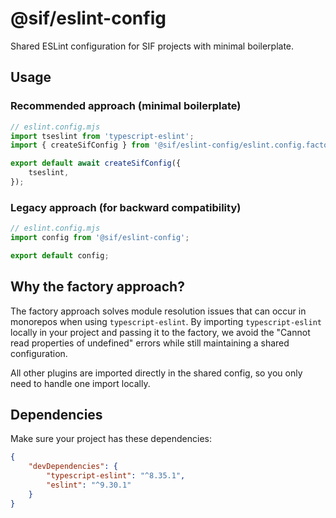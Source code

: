 # @sif/eslint-config

Shared ESLint configuration for SIF projects with minimal boilerplate.

## Usage

### Recommended approach (minimal boilerplate)

```javascript
// eslint.config.mjs
import tseslint from 'typescript-eslint';
import { createSifConfig } from '@sif/eslint-config/eslint.config.factory.mjs';

export default await createSifConfig({
    tseslint,
});
```

### Legacy approach (for backward compatibility)

```javascript
// eslint.config.mjs
import config from '@sif/eslint-config';

export default config;
```

## Why the factory approach?

The factory approach solves module resolution issues that can occur in monorepos when using `typescript-eslint`. By importing `typescript-eslint` locally in your project and passing it to the factory, we avoid the "Cannot read properties of undefined" errors while still maintaining a shared configuration.

All other plugins are imported directly in the shared config, so you only need to handle one import locally.

## Dependencies

Make sure your project has these dependencies:

```json
{
    "devDependencies": {
        "typescript-eslint": "^8.35.1",
        "eslint": "^9.30.1"
    }
}
```
